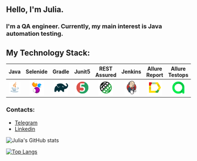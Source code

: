 ## Hello, I'm Julia.
### I'm a QA engineer. Currently, my main interest is Java automation testing.

## My Technology Stack:

| Java | Selenide | Gradle | Junit5 | REST Assured | Jenkins | Allure Report | Allure Testops | IntelliJ IDEA |
|:------:|:----:|:------:|:------:|:--------:|:-------------:|:---------:|:---------:|:--------:|
|![Java](img/icons/Java.png)| ![Selenide](img/icons/Selenide.png) | ![Gradle](img/icons/Gradle.png) | ![JUnit5](img/icons/JUnit5.png) | ![Rest-Assured](img/icons/Rest-Assured.png) | ![Jenkins](img/icons/Jenkins.png) | ![Allure Report](img/icons/Allure_Report.png) | ![AllureTestOps](img/icons/AllureTestOps.png) | ![Intelij_IDEA](img/icons/Intelij_IDEA.png) |


### Contacts:

+ [Telegram](https://t.me/Yuliya_Zvereva)
+ [Linkedin](https://www.linkedin.com/in/julia-zvereva-0b65301ba/)

![Julia's GitHub stats](https://github-readme-stats.vercel.app/api?username=dimidia379&show_icons=true&theme=dracula)

[![Top Langs](https://github-readme-stats.vercel.app/api/top-langs/?username=dimidia379)](https://github.com/dimidia379/github-readme-stats)

